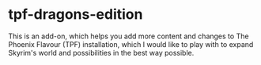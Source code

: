# tpf-dragons-edition
﻿This is an add-on, which helps you add more content and changes to The Phoenix Flavour (TPF) installation, which I would like to play with to expand Skyrim's world and possibilities in the best way possible.
